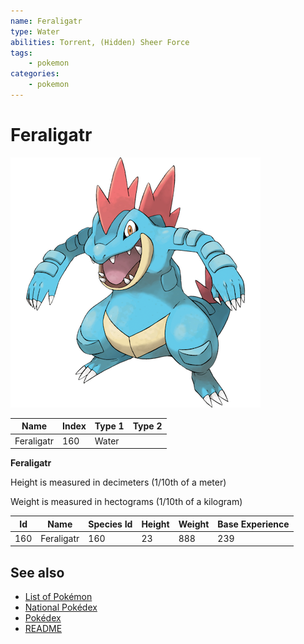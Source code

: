 ```yaml
---
name: Feraligatr
type: Water
abilities: Torrent, (Hidden) Sheer Force
tags:
    - pokemon
categories:
    - pokemon
---
```


# Feraligatr


![Feraligatr](images/160.png)

| **Name** | **Index** | **Type 1** | **Type 2** |
|----|----|----|----|
| Feraligatr | 160 | Water  |  |

**Feraligatr** 


Height is measured in decimeters (1/10th of a meter)

Weight is measured in hectograms (1/10th of a kilogram)

| **Id** | **Name** | **Species Id** | **Height** | **Weight** | **Base Experience** |
|--------|----------|----------------|------------|------------|---------------------|
| 160 | Feraligatr | 160 | 23 | 888 | 239 |


## See also

- [List of Pokémon](../pokemon.md)
- [National Pokédex](../national_pokedex.md)
- [Pokédex](../pokedex.md)
- [README](../README.md)
